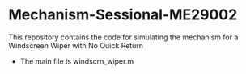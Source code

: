 # Mechanism-Sessional-ME29002
This repository contains the code for simulating the mechanism for a Windscreen Wiper with No Quick Return
- The main file is windscrn_wiper.m

